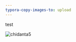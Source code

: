 ```yaml
---
typora-copy-images-to: upload
---
```


test

![chidanta5](https://fastly.jsdelivr.net/gh/MrXnneHang/img//BlogHosting/img/24/06/202406192340295.jpeg)
